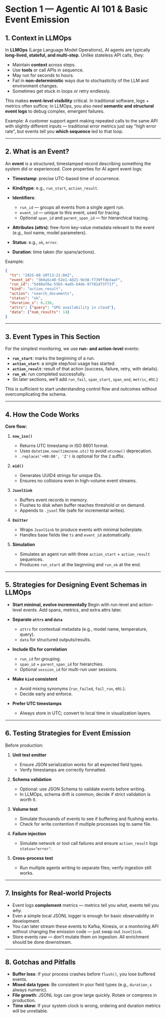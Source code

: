 # Section 1 — Agentic AI 101 & Basic Event Emission

## 1. Context in LLMOps

In **LLMOps** (Large Language Model Operations), AI agents are typically **long-lived, stateful, and multi-step**. Unlike stateless API calls, they:

* Maintain **context** across steps.
* Use **tools** or call APIs in sequence.
* May run for seconds to hours.
* Fail in **non-deterministic** ways due to stochasticity of the LLM and environment changes.
* Sometimes get stuck in loops or retry endlessly.

This makes **event-level visibility** critical. In traditional software, logs + metrics often suffice; in LLMOps, you also need **semantic and structural event logs** to debug complex, emergent failures.

Example: A customer support agent making repeated calls to the same API with slightly different inputs — traditional error metrics just say "high error rate", but events tell you **which sequence** led to that loop.

---

## 2. What is an Event?

An **event** is a structured, timestamped record describing something the system did or experienced.
Core properties for AI agent event logs:

* **Timestamp**: precise UTC-based time of occurrence.
* **Kind/type**: e.g., `run_start`, `action_result`.
* **Identifiers**:

  * `run_id` — groups all events from a single agent run.
  * `event_id` — unique to this event, used for tracing.
  * Optional `span_id` and `parent_span_id` — for hierarchical tracing.
* **Attributes (attrs)**: free-form key-value metadata relevant to the event (e.g., tool name, model parameters).
* **Status**: e.g., `ok`, `error`.
* **Duration**: time taken (for spans/actions).

Example:

```json
{
  "ts": "2025-08-10T13:21:04Z",
  "event_id": "3b9a5c40-52e1-4d21-9e38-f739ffde3aaf",
  "run_id": "5d48af8a-55b5-4ad5-b4de-97701d73f71f",
  "kind": "action_result",
  "action": "search_documents",
  "status": "ok",
  "duration_s": 0.238,
  "attrs": {"query": "GPU availability in cloud"},
  "data": {"num_results": 14}
}
```

---

## 3. Event Types in This Section

For the simplest monitoring, we use **run- and action-level** events:

* **`run_start`**: marks the beginning of a run.
* **`action_start`**: a single step/tool usage has started.
* **`action_result`**: result of that action (success, failure, retry, with details).
* **`run_ok`**: run completed successfully.
* (In later sections, we’ll add `run_fail`, `span_start`, `span_end`, `metric`, etc.)

This is sufficient to start understanding control flow and outcomes without overcomplicating the schema.

---

## 4. How the Code Works

**Core flow:**

1. **`now_iso()`**

   * Returns UTC timestamp in ISO 8601 format.
   * Uses `datetime.now(timezone.utc)` to avoid `utcnow()` deprecation.
   * `.replace('+00:00', 'Z')` is optional for the `Z` suffix.

2. **`eid()`**

   * Generates UUID4 strings for unique IDs.
   * Ensures no collisions even in high-volume event streams.

3. **`JsonlSink`**

   * Buffers event records in memory.
   * Flushes to disk when buffer reaches threshold or on demand.
   * Appends to `.jsonl` file (safe for incremental writes).

4. **`Emitter`**

   * Wraps `JsonlSink` to produce events with minimal boilerplate.
   * Handles base fields like `ts` and `event_id` automatically.

5. **Simulation**

   * Simulates an agent run with three `action_start` + `action_result` sequences.
   * Produces `run_start` at the beginning and `run_ok` at the end.

---

## 5. Strategies for Designing Event Schemas in LLMOps

* **Start minimal, evolve incrementally**
  Begin with run-level and action-level events. Add spans, metrics, and extra attrs later.

* **Separate `attrs` and `data`**

  * `attrs` for contextual metadata (e.g., model name, temperature, query).
  * `data` for structured outputs/results.

* **Include IDs for correlation**

  * `run_id` for grouping.
  * `span_id` + `parent_span_id` for hierarchies.
  * Optional `session_id` for multi-run user sessions.

* **Make `kind` consistent**

  * Avoid mixing synonyms (`run_failed`, `fail_run`, etc.).
  * Decide early and enforce.

* **Prefer UTC timestamps**

  * Always store in UTC; convert to local time in visualization layers.

---

## 6. Testing Strategies for Event Emission

Before production:

1. **Unit test emitter**

   * Ensure JSON serialization works for all expected field types.
   * Verify timestamps are correctly formatted.

2. **Schema validation**

   * Optional: use JSON Schema to validate events before writing.
   * In LLMOps, schema drift is common; decide if strict validation is worth it.

3. **Volume test**

   * Simulate thousands of events to see if buffering and flushing works.
   * Check for write contention if multiple processes log to same file.

4. **Failure injection**

   * Simulate network or tool call failures and ensure `action_result` logs `status="error"`.

5. **Cross-process test**

   * Run multiple agents writing to separate files; verify ingestion still works.

---

## 7. Insights for Real-world Projects

* Event logs **complement** metrics — metrics tell you *what*, events tell you *why*.
* Even a simple local JSONL logger is enough for basic observability in development.
* You can later stream these events to Kafka, Kinesis, or a monitoring API without changing the emission code — just swap out `JsonlSink`.
* Store events raw — don’t mutate them on ingestion. All enrichment should be done downstream.

---

## 8. Gotchas and Pitfalls

* **Buffer loss**: If your process crashes before `flush()`, you lose buffered events.
* **Mixed data types**: Be consistent in your field types (e.g., `duration_s` always numeric).
* **File growth**: JSONL logs can grow large quickly. Rotate or compress in production.
* **Time skew**: If your system clock is wrong, ordering and duration metrics will be unreliable.

